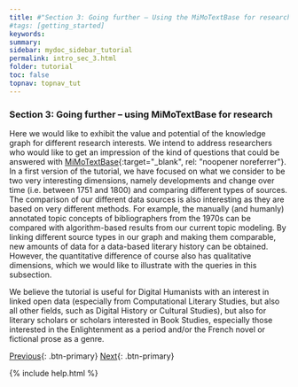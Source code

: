 ```yaml
---
title: #"Section 3: Going further – Using the MiMoTextBase for research"
#tags: [getting_started]
keywords:
summary:
sidebar: mydoc_sidebar_tutorial
permalink: intro_sec_3.html
folder: tutorial
toc: false
topnav: topnav_tut
---
```


### **Section 3: Going further – using MiMoTextBase for research**

Here we would like to exhibit the value and potential of the knowledge graph for different research interests. We intend to address researchers who would like to get an impression of the kind of questions that could be answered with [MiMoTextBase](http://data.mimotext.uni-trier.de/wiki/Main_Page){:target="_blank", rel: "noopener noreferrer"}. In a first version of the tutorial, we have focused on what we consider to be two very interesting dimensions, namely developments and change over time (i.e. between 1751 and 1800) and comparing different types of sources. The comparison of our different data sources is also interesting as they are based on very different methods. For example, the manually (and humanly) annotated topic concepts of bibliographers from the 1970s can be compared with algorithm-based results from our current topic modeling. By linking different source types in our graph and making them comparable, new amounts of data for a data-based literary history can be obtained. However, the quantitative difference of course also has qualitative dimensions, which we would like to illustrate with the queries in this subsection.

We believe the tutorial is useful for Digital Humanists with an interest in linked open data (especially from Computational Literary Studies, but also all other fields, such as Digital History or Cultural Studies), but also for literary scholars or scholars interested in Book Studies, especially those interested in the Enlightenment as a period and/or the French novel or fictional prose as a genre.

[Previous](./intro_sec_2.html){: .btn-primary} [Next](./getting_started.html){: .btn-primary}

{% include help.html %}
